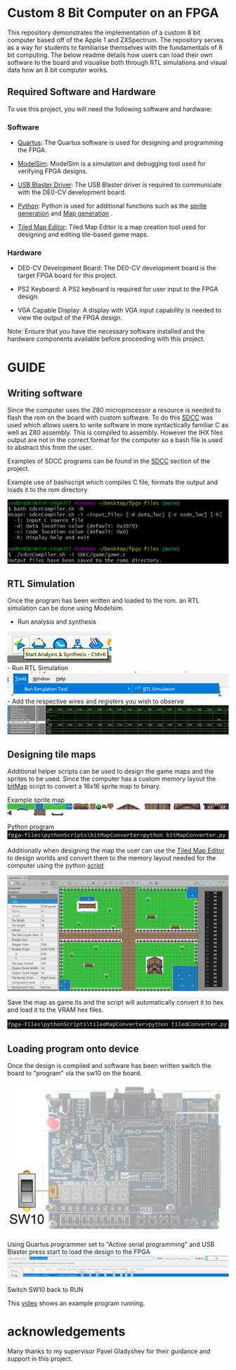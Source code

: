 # Custom 8 Bit Computer on an FPGA
This repository demonstrates the implementation of a custom 8 bit computer based off of the Apple 1 and ZXSpectrum. The repository serves as a way for students to familiarise themselves with the fundamentals of 8 bit computing. The below readme details how users can load their own software to the board and visualise both through RTL simulations and visual data how an 8 bit computer works.

## Required Software and Hardware

To use this project, you will need the following software and hardware:

### Software

- [Quartus](https://www.intel.com/content/www/us/en/software/programmable/quartus-prime/overview.html): The Quartus software is used for designing and programming the FPGA.

- [ModelSim](https://www.mentor.com/company/higher_ed/modelsim-student-edition): ModelSim is a simulation and debugging tool used for verifying FPGA designs.

- [USB Blaster Driver](https://www.intel.com/content/www/us/en/programmable/support/support-resources/drivers/dri-index.html): The USB Blaster driver is required to communicate with the DE0-CV development board.

- [Python](https://www.python.org/): Python is used for additional functions such as the [sprite generation](https://csgitlab.ucd.ie/fyp-fpga/fpga-files/-/tree/main/pythonScripts/bitMapConverter) and [Map generation](https://csgitlab.ucd.ie/fyp-fpga/fpga-files/-/tree/main/pythonScripts/tiledMapConverter) .

- [Tiled Map Editor](https://www.mapeditor.org/): Tiled Map Editor is a map creation tool used for designing and editing tile-based game maps.

### Hardware

- DE0-CV Development Board: The DE0-CV development board is the target FPGA board for this project.

- PS2 Keyboard: A PS2 keyboard is required for user input to the FPGA design.

- VGA Capable Display: A display with VGA input capability is needed to view the output of the FPGA design.

Note: Ensure that you have the necessary software installed and the hardware components available before proceeding with this project.

# GUIDE
## Writing software
Since the computer uses the Z80 microprocessor a resource is needed to flash the rom on the board with custom software. To do this [SDCC](https://sdcc.sourceforge.net/) was used which allows users to write software in more syntactically familiar C as well as Z80 assembly. This is compiled to assembly. However the IHX files output are not in the correct format for the computer so a bash file is used to abstract this from the user.

Examples of SDCC programs can be found in the [SDCC](https://csgitlab.ucd.ie/fyp-fpga/fpga-files/-/tree/main/SDCC) section of the project.

Example use of bashscript which compiles C file, formats the output and loads it to the rom directory

<img src="https://github.com/woodaaron2001/Custom-8-Bit-Computer-FPGA/blob/main/README_images/bashScript.png" />

## RTL Simulation

Once the program has been written and loaded to the rom. an RTL simulation can be done using Modelsim.

- Run analysis and synthesis
<img src="https://github.com/woodaaron2001/Custom-8-Bit-Computer-FPGA/blob/main/README_images/analysis.png" />

<br>
- Run RTL Simulation  
<br>
<img src="https://github.com/woodaaron2001/Custom-8-Bit-Computer-FPGA/blob/main/README_images/rtlButton.png" />

<br>
- Add the respective wires and registers you wish to observe  
<img src="https://github.com/woodaaron2001/Custom-8-Bit-Computer-FPGA/blob/main/README_images/vgaTiming.png" />

## Designing tile maps

Additional helper scripts can be used to design the game maps and the sprites to be used. Since the computer has a custom memory layout the [bitMap](https://csgitlab.ucd.ie/fyp-fpga/fpga-files/-/tree/main/pythonScripts/bitMapConverter) script to convert a 16x16 sprite map to binary.

Example sprite map  
<img src="https://github.com/woodaaron2001/Custom-8-Bit-Computer-FPGA/blob/main/README_images/spriteMap.png" />

Python program  
<img src="https://github.com/woodaaron2001/Custom-8-Bit-Computer-FPGA/blob/main/README_images/pythonScript1.png" />

Additionally when designing the map the user can use the [Tiled Map Editor](https://www.mapeditor.org/) to design worlds and convert them to the memory layout needed for the computer using the python [script](https://csgitlab.ucd.ie/fyp-fpga/fpga-files/-/tree/main/pythonScripts/tiledMapConverter)

<img src="https://github.com/woodaaron2001/Custom-8-Bit-Computer-FPGA/blob/main/README_images/tiledImage.png" />

Save the map as game.tls and the script will automatically convert it to hex and load it to the VRAM hex files.  

<img src="https://github.com/woodaaron2001/Custom-8-Bit-Computer-FPGA/blob/main/README_images/pythonScript2.png" />


## Loading program onto device

Once the design is compiled and software has been written switch the board to "program" via the sw10 on the board.

<img src="https://github.com/woodaaron2001/Custom-8-Bit-Computer-FPGA/blob/main/README_images/switch.png" />

Using Quartus programmer set to "Active serial programming" and USB Blaster press start to load the design to the FPGA
<img src="https://github.com/woodaaron2001/Custom-8-Bit-Computer-FPGA/blob/main/README_images/programmer.png" />

Switch SW10 back to RUN

This [video](https://www.youtube.com/watch?v=GjGi8DC8lgs) shows an example program running.


# acknowledgements
Many thanks to my supervisor Pavel Gladyshev for their guidance and support in this project.
